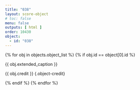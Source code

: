 ```yaml
---
title: "038"
layout: score-object
# toc: false
menu: false
outputs: [ html ]
order: 10430
object:
  - id: "038"
---
```


{% for obj in objects.object_list %}
{% if obj.id == object[0].id %}

{{ obj.extended_caption }}

{{ obj.credit }} {.object-credit}

{% endif %}
{% endfor %}
